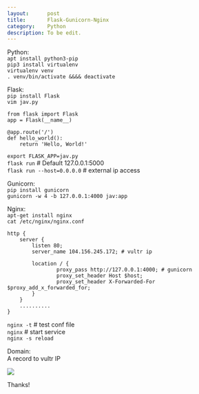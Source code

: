 ```yaml
---
layout:      post
title:       Flask-Gunicorn-Nginx
category:    Python
description: To be edit.
---
```


Python:  
`apt install python3-pip`  
`pip3 install virtualenv`  
`virtualenv venv`  
`. venv/bin/activate &&&& deactivate`  



Flask:  
`pip install Flask`  
`vim jav.py`  
```
from flask import Flask
app = Flask(__name__)

@app.route('/')
def hello_world():
    return 'Hello, World!'
```
`export FLASK_APP=jav.py`  
`flask run` # Default 127.0.0.1:5000  
`flask run --host=0.0.0.0` # external ip access  


Gunicorn:  
`pip install gunicorn`  
`gunicorn -w 4 -b 127.0.0.1:4000 jav:app`  


Nginx:  
`apt-get install nginx`  
`cat /etc/nginx/nginx.conf`  
```
http {
    server {
        listen 80;
        server_name 104.156.245.172; # vultr ip

        location / {
                proxy_pass http://127.0.0.1:4000; # gunicorn 
                proxy_set_header Host $host;
                proxy_set_header X-Forwarded-For $proxy_add_x_forwarded_for;
        }
    }
    ..........
}
```
`nginx -t` # test conf file  
`nginx` # start service  
`nginx -s reload`  

Domain:  
A record to vultr IP  

[![]({{site.baseurl}}/assets/img/webstack/webstack.png)]({{site.baseurl}}/assets/img/webstack/webstack.png)  

Thanks!  
